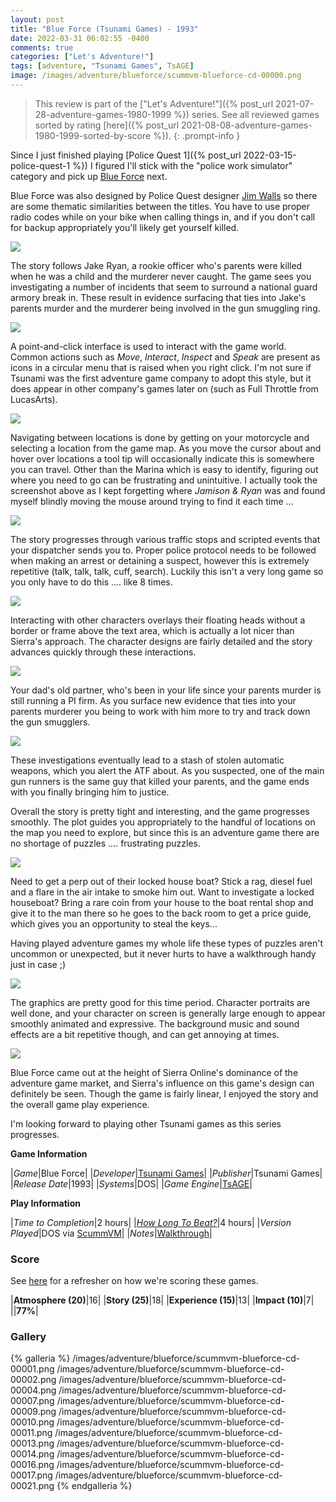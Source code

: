 ```yaml
---
layout: post
title: "Blue Force (Tsunami Games) - 1993"
date: 2022-03-31 06:02:55 -0400
comments: true
categories: ["Let's Adventure!"]
tags: [adventure, "Tsunami Games", TsAGE]
image: /images/adventure/blueforce/scummvm-blueforce-cd-00000.png
---
```

> This review is part of the ["Let's Adventure!"]({% post_url 2021-07-28-adventure-games-1980-1999 %}) series. See all reviewed games sorted by rating [here]({% post_url 2021-08-08-adventure-games-1980-1999-sorted-by-score %}).
{: .prompt-info }

Since I just finished playing [Police Quest 1]({% post_url 2022-03-15-police-quest-1 %}) I figured I'll stick with the "police work simulator" category and pick up [Blue Force](https://en.wikipedia.org/wiki/Blue_Force) next.

Blue Force was also designed by Police Quest designer [Jim Walls](https://en.wikipedia.org/wiki/Jim_Walls) so there are some thematic similarities between the titles. You have to use proper radio codes while on your bike when calling things in, and if you don't call for backup appropriately you'll likely get yourself killed.

![](/images/adventure/blueforce/scummvm-blueforce-cd-00003.png)


The story follows Jake Ryan, a rookie officer who's parents were killed when he was a child and the murderer never caught. The game sees you investigating a number of incidents that seem to surround a national guard armory break in. These result in evidence surfacing that ties into Jake's parents murder and the murderer being involved in the gun smuggling ring.

![](/images/adventure/blueforce/scummvm-blueforce-cd-00006.png)

A point-and-click interface is used to interact with the game world. Common actions such as _Move_, _Interact_, _Inspect_ and _Speak_ are present as icons in a circular menu that is raised when you right click. I'm not sure if Tsunami was the first adventure game company to adopt this style, but it does appear in other company's games later on (such as Full Throttle from LucasArts).

![](/images/adventure/blueforce/scummvm-blueforce-cd-00019.png)

Navigating between locations is done by getting on your motorcycle and selecting a location from the game map. As you move the cursor about and hover over locations a tool tip will occasionally indicate this is somewhere you can travel. Other than the Marina which is easy to identify, figuring out where you need to go can be frustrating and unintuitive. I actually took the screenshot above as I kept forgetting where _Jamison & Ryan_ was and found myself blindly moving the mouse around trying to find it each time ...

![](/images/adventure/blueforce/scummvm-blueforce-cd-00008.png)

The story progresses through various traffic stops and scripted events that your dispatcher sends you to. Proper police protocol needs to be followed when making an arrest or detaining a suspect, however this is extremely repetitive (talk, talk, talk, cuff, search). Luckily this isn't a very long game so you only have to do this .... like 8 times.

![](/images/adventure/blueforce/scummvm-blueforce-cd-00012.png)

Interacting with other characters overlays their floating heads without a border or frame above the text area, which is actually a lot nicer than Sierra's approach. The character designs are fairly detailed and the story advances quickly through these interactions.

![](/images/adventure/blueforce/scummvm-blueforce-cd-00015.png)

Your dad's old partner, who's been in your life since your parents murder is still running a PI firm. As you surface new evidence that ties into your parents murderer you being to work with him more to try and track down the gun smugglers.

![](/images/adventure/blueforce/scummvm-blueforce-cd-00018.png)

These investigations eventually lead to a stash of stolen automatic weapons, which you alert the ATF about. As you suspected, one of the main gun runners is the same guy that killed your parents, and the game ends with you finally bringing him to justice.

Overall the story is pretty tight and interesting, and the game progresses smoothly. The plot guides you appropriately to the handful of locations on the map you need to explore, but since this is an adventure game there are no shortage of puzzles .... frustrating puzzles.

![](/images/adventure/blueforce/scummvm-blueforce-cd-00020.png)

Need to get a perp out of their locked house boat? Stick a rag, diesel fuel and a flare in the air intake to smoke him out. Want to investigate a locked houseboat? Bring a rare coin from your house to the boat rental shop and give it to the man there so he goes to the back room to get a price guide, which gives you an opportunity to steal the keys...

Having played adventure games my whole life these types of puzzles aren't uncommon or unexpected, but it never hurts to have a walkthrough handy just in case ;)

![](/images/adventure/blueforce/scummvm-blueforce-cd-00005.png)

The graphics are pretty good for this time period. Character portraits are well done, and your character on screen is generally large enough to appear smoothly animated and expressive. The background music and sound effects are a bit repetitive though, and can get annoying at times.

![](/images/adventure/blueforce/scummvm-blueforce-cd-00022.png)

Blue Force came out at the height of Sierra Online's dominance of the adventure game market, and Sierra's influence on this game's design can definitely be seen. Though the game is fairly linear, I enjoyed the story and the overall game play experience.

I'm looking forward to playing other Tsunami games as this series progresses.

**Game Information**

|*Game*|Blue Force|
|*Developer*|[Tsunami Games](https://en.wikipedia.org/wiki/Tsunami_Games)|
|*Publisher*|Tsunami Games|
|*Release Date*|1993|
|*Systems*|DOS|
|*Game Engine*|[TsAGE](https://wiki.scummvm.org/index.php?title=TsAGE)|

**Play Information**

|*Time to Completion*|2 hours|
|*[How Long To Beat?](https://howlongtobeat.com/game?id=1205)*|4 hours|
|*Version Played*|DOS via [ScummVM](https://www.scummvm.org/)|
|*Notes*|[Walkthrough](https://www.walkthroughking.com/text/blueforce.aspx)|

### Score

See [here](https://www.alexbevi.com/blog/2021/07/28/adventure-games-1980-1999/#scoring) for a refresher on how we're scoring these games.

|**Atmosphere (20)**|16|
|**Story (25)**|18|
|**Experience (15)**|13|
|**Impact (10)**|7|
||**77%**|

### Gallery
{% galleria %}
/images/adventure/blueforce/scummvm-blueforce-cd-00001.png
/images/adventure/blueforce/scummvm-blueforce-cd-00002.png
/images/adventure/blueforce/scummvm-blueforce-cd-00004.png
/images/adventure/blueforce/scummvm-blueforce-cd-00007.png
/images/adventure/blueforce/scummvm-blueforce-cd-00009.png
/images/adventure/blueforce/scummvm-blueforce-cd-00010.png
/images/adventure/blueforce/scummvm-blueforce-cd-00011.png
/images/adventure/blueforce/scummvm-blueforce-cd-00013.png
/images/adventure/blueforce/scummvm-blueforce-cd-00014.png
/images/adventure/blueforce/scummvm-blueforce-cd-00016.png
/images/adventure/blueforce/scummvm-blueforce-cd-00017.png
/images/adventure/blueforce/scummvm-blueforce-cd-00021.png
{% endgalleria %}